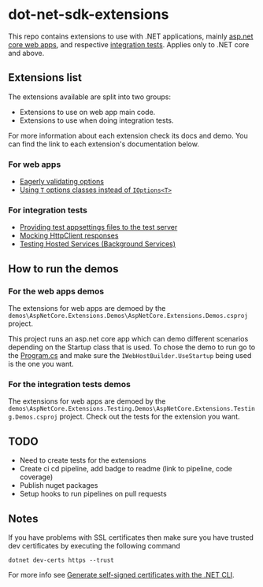 # dot-net-sdk-extensions

This repo contains extensions to use with .NET applications, mainly [asp.net core web apps](https://docs.microsoft.com/en-us/aspnet/core), and respective [integration tests](https://docs.microsoft.com/en-us/aspnet/core/test/integration-tests?#introduction-to-integration-tests). Applies only to .NET core and above.

## Extensions list

The extensions available are split into two groups:

* Extensions to use on web app main code.
* Extensions to use when doing integration tests.

For more information about each extension check its docs and demo. You can find the link to each extension's documentation below.

### For web apps

* [Eagerly validating options](/docs/configuration/options-eagerly-validation.md)
* [Using `T` options classes instead of `IOptions<T>`](/docs/configuration/options-without-IOptions.md)

### For integration tests

* [Providing test appsettings files to the test server](/docs/integration-tests/configuring-webhost.md)
* [Mocking HttpClient responses](/docs/integration-tests/http-mocking.md)
* [Testing Hosted Services (Background Services)](/docs/integration-tests/hosted-services.md)

## How to run the demos

### For the web apps demos

The extensions for web apps are demoed by the `demos\AspNetCore.Extensions.Demos\AspNetCore.Extensions.Demos.csproj` project.

This project runs an asp.net core app which can demo different scenarios depending on the Startup class that is used. To chose the demo to run go to the [Program.cs](/demos/AspNetCore.Extensions.Demos/Program.cs) and make sure the `IWebHostBuilder.UseStartup` being used is the one you want.

### For the integration tests demos

The extensions for web apps are demoed by the `demos\AspNetCore.Extensions.Testing.Demos\AspNetCore.Extensions.Testing.Demos.csproj` project. Check out the tests for the extension you want.

## TODO

* Need to create tests for the extensions
* Create ci cd pipeline, add badge to readme (link to pipeline, code coverage)
* Publish nuget packages
* Setup hooks to run pipelines on pull requests


## Notes

If you have problems with SSL certificates then make sure you have trusted dev certificates by executing the following command

```
dotnet dev-certs https --trust
```

For more info see [Generate self-signed certificates with the .NET CLI](https://docs.microsoft.com/en-us/dotnet/core/additional-tools/self-signed-certificates-guide).
